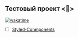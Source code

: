 ## Тестовый проект <🩼> 
[![wakatime](https://wakatime.com/badge/user/e53c371a-5abe-4b13-8921-a67bdebfb624/project/416b0993-1123-446f-8e4f-3bc70ca27abb.svg)](https://wakatime.com/badge/user/e53c371a-5abe-4b13-8921-a67bdebfb624/project/416b0993-1123-446f-8e4f-3bc70ca27abb) 

- [ ] [Styled-Conmponents](https://styled-components-test-voyager101pw.vercel.app/)
